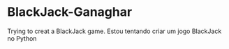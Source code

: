 # BlackJack-Ganaghar
Trying to creat a BlackJack game.
Estou tentando criar um jogo BlackJack no Python
